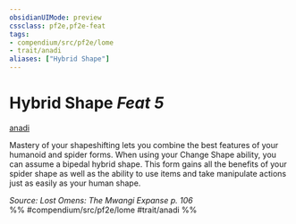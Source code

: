 ```yaml
---
obsidianUIMode: preview
cssclass: pf2e,pf2e-feat
tags:
- compendium/src/pf2e/lome
- trait/anadi
aliases: ["Hybrid Shape"]
---
```

# Hybrid Shape  *Feat 5*  
[anadi](rules/traits/anadi-lome.md "Anadi Ancestry & Heritage Trait")  


Mastery of your shapeshifting lets you combine the best features of your humanoid and spider forms. When using your Change Shape ability, you can assume a bipedal hybrid shape. This form gains all the benefits of your spider shape as well as the ability to use items and take manipulate actions just as easily as your human shape.

*Source: Lost Omens: The Mwangi Expanse p. 106*  
%% #compendium/src/pf2e/lome #trait/anadi %%